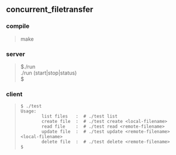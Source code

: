 ## concurrent_filetransfer

### compile
> make  
  
### server
> $./run  
> ./run (start|stop|status)  
> $  

### client
> `$ ./test`  
> `Usage:`  
> `        list files   :  # ./test list`  
> `        create file  :  # ./test create <local-filename>`  
> `        read file    :  # ./test read <remote-filename>`  
> `        update file  :  # ./test update <remote-filename> <local-filename>`  
> `        delete file  :  # ./test delete <remote-filename>`  
> `$`  
